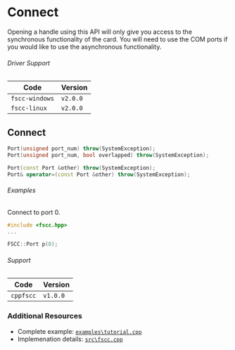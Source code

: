 # Connect

Opening a handle using this API will only give you access to the
synchronous functionality of the card. You will need to use the COM ports
if you would like to use the asynchronous functionality.

###### Driver Support
| Code           | Version
| -------------- | --------
| `fscc-windows` | `v2.0.0` 
| `fscc-linux`   | `v2.0.0` 


## Connect
```c++
Port(unsigned port_num) throw(SystemException);
Port(unsigned port_num, bool overlapped) throw(SystemException);

Port(const Port &other) throw(SystemException);
Port& operator=(const Port &other) throw(SystemException);
```

###### Examples
Connect to port 0.
```c++
#include <fscc.hpp>
...

FSCC::Port p(0);
```

###### Support
| Code      | Version
| --------- | --------
| `cppfscc` | `v1.0.0`


### Additional Resources
- Complete example: [`examples\tutorial.cpp`](https://github.com/commtech/cppfscc/blob/master/examples/tutorial/tutorial.cpp)
- Implemenation details: [`src\fscc.cpp`](https://github.com/commtech/cppfscc/blob/master/src/fscc.cpp)
